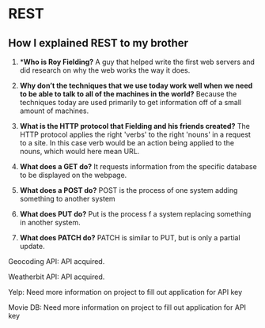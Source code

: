 # REST

## How I explained REST to my brother

1. ***Who is Roy Fielding?**  A guy that helped write the first web servers and did research on why the web works the way it does.

2. **Why don’t the techniques that we use today work well when we need to be able to talk to all of the machines in the world?** Because the techniques today are used primarily to get information off of a small amount of machines.

3. **What is the HTTP protocol that Fielding and his friends created?** The HTTP protocol applies the right 'verbs' to the right 'nouns' in a request to a site. In this case verb would be an action being applied to the nouns, which would here mean URL.

4. **What does a GET do?** It requests information from the specific database to be displayed on the webpage.

5. **What does a POST do?** POST is the process of one system adding something to another system

6. **What does PUT do?** Put is the process f a system replacing something in another system.

7. **What does PATCH do?** PATCH is similar to PUT, but is only a partial update.

Geocoding API: API acquired.

Weatherbit API: API acquired.

Yelp: Need more information on project to fill out application for API key

Movie DB: Need more information on project to fill out application for API key

